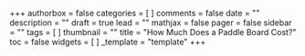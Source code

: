 +++
authorbox = false
categories = [ ]
comments = false
date = ""
description = ""
draft = true
lead = ""
mathjax = false
pager = false
sidebar = ""
tags = [ ]
thumbnail = ""
title = "How Much Does a Paddle Board Cost?"
toc = false
widgets = [ ]
_template = "template"
+++

